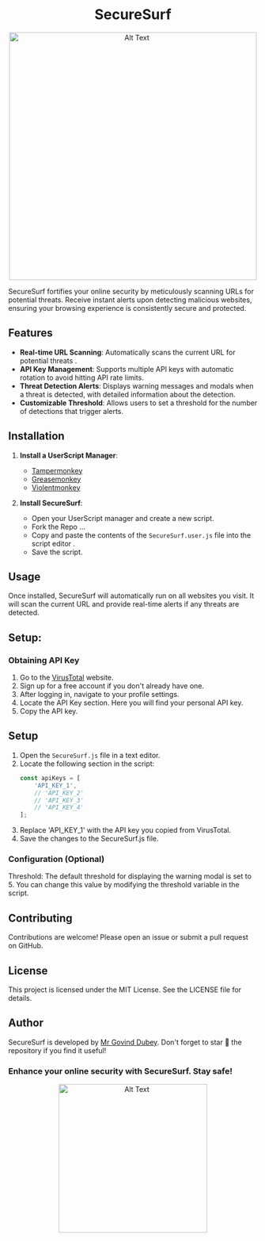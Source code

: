 

<h1 align="center">SecureSurf</h1>
<p align="center">
  <img src="https://github.com/MrGovindDubey/SecureSurf/assets/118271775/b47775d8-2a35-45e2-b624-78fef1b0418f" alt="Alt Text" width="500"\>
</p>



 SecureSurf fortifies your online security by meticulously scanning URLs for potential threats. Receive instant alerts upon detecting malicious websites, ensuring your browsing experience is consistently secure and protected.




## Features

- **Real-time URL Scanning**: Automatically scans the current URL for potential threats .
- **API Key Management**: Supports multiple API keys with automatic rotation to avoid hitting API rate limits.
- **Threat Detection Alerts**: Displays warning messages and modals when a threat is detected, with detailed information about the detection.
- **Customizable Threshold**: Allows users to set a threshold for the number of detections that trigger alerts.

## Installation

1. **Install a UserScript Manager**:
   - [Tampermonkey](https://www.tampermonkey.net/)
   - [Greasemonkey](https://www.greasespot.net/)
   - [Violentmonkey](https://violentmonkey.github.io/)

2. **Install SecureSurf**:
   - Open your UserScript manager and create a new script.
   - Fork the Repo ...
   - Copy and paste the contents of the `SecureSurf.user.js` file into the script editor .
   - Save the script.

## Usage

Once installed, SecureSurf will automatically run on all websites you visit. It will scan the current URL and provide real-time alerts if any threats are detected.

## Setup:
### Obtaining API Key

1. Go to the [VirusTotal]([https://www.virustotal.com/](https://www.virustotal.com/gui/sign-in)) website.
2. Sign up for a free account if you don't already have one.
3. After logging in, navigate to your profile settings.
4. Locate the API Key section. Here you will find your personal API key.
5. Copy the API key.

## Setup

1. Open the `SecureSurf.js` file in a text editor.
2. Locate the following section in the script:
   ```javascript
   const apiKeys = [
       'API_KEY_1',       
       // 'API_KEY_2'
       // 'API_KEY_3'
       // 'API_KEY_4'
   ];
   ```
3. Replace 'API_KEY_1' with the API key you copied from VirusTotal.
4. Save the changes to the SecureSurf.js file.


### Configuration (Optional)
Threshold: The default threshold for displaying the warning modal is set to 5. You can change this value by modifying the threshold variable in the script.


## Contributing
Contributions are welcome! Please open an issue or submit a pull request on GitHub.

## License
This project is licensed under the MIT License. See the LICENSE file for details.


## Author

SecureSurf is developed by [Mr Govind Dubey](https://www.linkedin.com/in/mr-govind-dubey/). Don't forget to star 🌟 the repository if you find it useful!


### Enhance your online security with SecureSurf. Stay safe!
<p align="center">
  <img src="https://github.com/MrGovindDubey/SecureSurf/assets/118271775/b3fa470f-1577-4840-b878-e2376a3c10a4" alt="Alt Text" width="300"\>
</p>



